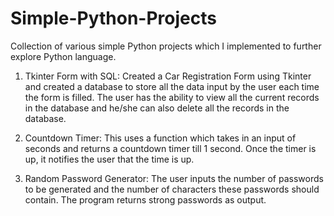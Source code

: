 # Simple-Python-Projects
Collection of various simple Python projects which I implemented to further explore Python language.

1. Tkinter Form with SQL: Created a Car Registration Form using Tkinter and created a database to store all the data input by the user each time the form is filled. The user has the ability to view all the current records in the database and he/she can also delete all the records in the database.

2. Countdown Timer: This uses a function which takes in an input of seconds and returns a countdown timer till 1 second. Once the timer is up, it notifies the user that the time is up.

3. Random Password Generator: The user inputs the number of passwords to be generated and the number of characters these passwords should contain. The program returns strong passwords as output.

